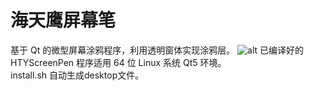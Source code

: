 # 海天鹰屏幕笔
基于 Qt 的微型屏幕涂鸦程序，利用透明窗体实现涂鸦层。 
![alt](preview.gif)
已编译好的 HTYScreenPen 程序适用 64 位 Linux 系统 Qt5 环境。  
install.sh 自动生成desktop文件。
